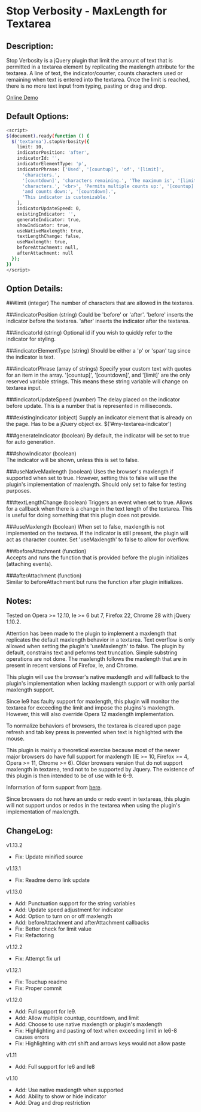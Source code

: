 Stop Verbosity - MaxLength for Textarea
=========================================

Description: 
-------------
Stop Verbosity is a jQuery plugin that limit the amount of text that is permitted in a textarea element by replicating the maxlength attribute for the textarea. A line of text, the indicator/counter, counts characters used or remaining when text is entered into the textarea. Once the limit is reached, there is no more text input from typing, pasting or drag and drop.

[Online Demo](http://williamhuey.github.io/code/stopverbosity)

Default Options:
-------------
```bash
<script>
$(document).ready(function () {
  $('textarea').stopVerbosity({
    limit: 10,
    indicatorPosition: 'after',
    indicatorId: '',
    indicatorElementType: 'p',
    indicatorPhrase: ['Used', '[countup]', 'of', '[limit]',
      'characters.',
      '[countdown]', 'characters remaining.', 'The maximum is', '[limit]',
      'characters.', '<br>', 'Permits multiple counts up:', '[countup]',
      'and counts down:', '[countdown].',
      'This indicator is customizable.'
    ],
    indicatorUpdateSpeed: 0,
    existingIndicator: '',
    generateIndicator: true,
    showIndicator: true,
    useNativeMaxlength: true,
    textLengthChange: false,
    useMaxlength: true,
	beforeAttachment: null,
	afterAttachment: null
  });
})
</script>
```

Option Details:
-------------
###limit (integer)
    The number of characters that are allowed in the textarea.

###indicatorPosition (string)
    Could be 'before' or 'after'. 
    'before' inserts the indicator before the textarea.
    'after' inserts the indicator after the textarea.
	
###indicatorId (string)	
    Optional id if you wish to quickly refer to the indicator for styling.

###indicatorElementType (string)
    Should be either a 'p' or 'span' tag since the indicator is text.

###indicatorPhrase (array of strings)
    Specify your custom text with quotes for an item in the array. 
    '[countup]', '[countdown]', and '[limit]' are the only reserved variable strings. 
	This means these string variable will change on textarea input. 
	
###indicatorUpdateSpeed (number)
    The delay placed on the indicator before update. 
	This is a number that is represented in milliseconds.

###existingIndicator (object)
    Supply an indicator element that is already on the page. 
    Has to be a jQuery object ex. $('#my-textarea-indicator')

###generateIndicator (boolean)
    By default, the indicator will be set to true for auto generation. 
	
###showIndicator (boolean)	
    The indicator will be shown, unless this is set to false.
	
###useNativeMaxlength (boolean)	
    Uses the browser's maxlength if supported when set to true. 
	  However, setting this to false will use the plugin's implementation of maxlength. 
	  Should only set to false for testing purposes.
	
###textLengthChange (boolean)
    Triggers an event when set to true. 
    Allows for a callback when there is a change in the text length of the textarea. 
    This is useful for doing something that this plugin does not provide.

###useMaxlength (boolean)
    When set to false, maxlength is not implemented on the textarea. 
    If the indicator is still present, the plugin will act as character counter. 
    Set 'useMaxlength' to false to allow for overflow.
   
###beforeAttachment (function)   
    Accepts and runs the function that is provided before the plugin initializes (attaching events).
   
###afterAttachment (function)   
    Similar to beforeAttachment but runs the function after plugin initializes.

Notes:
------
Tested on Opera >= 12.10, Ie >= 6 but 7, Firefox 22, Chrome 28 with jQuery 1.10.2. 

Attention has been made to the plugin to implement a maxlength that replicates the default maxlength behavior in a textarea. Text overflow is only allowed when setting the plugin's 'useMaxlength' to false. The plugin by default, constrains text and peforms text truncation. Simple substring operations are not done. The maxlength follows the maxlength that are in present in recent versions of Firefox, Ie, and Chrome.

This plugin will use the browser's native maxlength and will fallback to the plugin's implementation when lacking maxlength support or with only partial maxlength support.

Since Ie9 has faulty support for maxlength, this plugin will monitor the textarea for exceeding the limit and impose the plugins's maxlength. However, this will also override Opera 12 maxlength implementation.

To normalize behaviors of browsers, the textarea is cleared upon page refresh and tab key press is prevented when text is highlighted with the mouse. 

This plugin is mainly a theoretical exercise because most of the newer major browsers do have full support for maxlength (IE >= 10, Firefox >= 4, Opera >= 11, Chrome >= 6). Older browsers version that do not support maxlength in textarea, tend not to be supported by Jquery. The existence of this plugin is then intended to be of use with Ie 6-9.

Information of form support from [here](http://www.wufoo.com/html5/).

Since browsers do not have an undo or redo event in textareas, this plugin will not support undos or redos in the textarea when using the plugin's implementation of maxlength.

ChangeLog:
------
v1.13.2
* Fix: Update minified source

v1.13.1
* Fix: Readme demo link update

v1.13.0
* Add: Punctuation support for the string variables
* Add: Update speed adjustment for indicator
* Add: Option to turn on or off maxlength
* Add: beforeAttachment and afterAttachment callbacks
* Fix: Better check for limit value
* Fix: Refactoring

v1.12.2
* Fix: Attempt fix url

v1.12.1
* Fix: Touchup readme
* Fix: Proper commit

v1.12.0
* Add: Full support for Ie9.
* Add: Allow multiple countup, countdown, and limit
* Add: Choose to use native maxlength or plugin's maxlength
* Fix: Highlighting and pasting of text when exceeding limit in Ie6-8 causes errors
* Fix: Highlighting with ctrl shift and arrows keys would not allow paste

v1.11
* Add: Full support for Ie6 and Ie8

v1.10
* Add: Use native maxlength when supported
* Add: Ability to show or hide indicator
* Add: Drag and drop restriction

